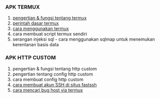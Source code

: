 
### APK TERMUX ###
1. [pengertian & fungsi tentang termux](https://github.com/PahrulXD/pahrulxd.github.io/tree/main/termux)
2. [perintah dasar termux](https://github.com/PahrulXD/pahrulxd.github.io/tree/main/perintah-dasar-termux)
3. [cara menggunakan termux](https://github.com/PahrulXD/pahrulxd.github.io/blob/main/tutorial-termux/README.md)
4. cara membuat script termux sendiri
5. serangan injeksi sql - cara menggunakan sqlmap untuk menemukan kerentanan basis data

### APK HTTP CUSTOM ###
1. pengertian & fungsi tentang http custom
2. pengertian tentang config http custom
3. cara membuat config http custom
4. [cara membuat akun SSH di situs fastssh](https://github.com/PahrulXD/pahrulxd.github.io/blob/main/ssh/README.md)
6. [cara mencari bug host via termux](https://github.com/PahrulXD/pahrulxd.github.io/tree/main/bug-host)
